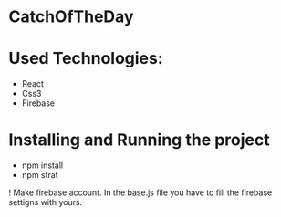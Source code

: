 # CatchOfTheDay

# Used Technologies:

 - React
 - Css3
 - Firebase

# Installing and Running the project

  - npm install
  - npm strat
  
  ! Make firebase account. In the base.js file you have to fill the firebase settigns with yours.
